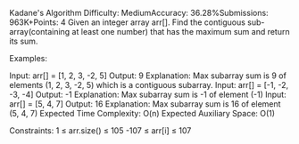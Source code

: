 Kadane's Algorithm
Difficulty: MediumAccuracy: 36.28%Submissions: 963K+Points: 4
Given an integer array arr[]. Find the contiguous sub-array(containing at least one number) that has the maximum sum and return its sum.

Examples:

Input: arr[] = [1, 2, 3, -2, 5]
Output: 9
Explanation: Max subarray sum is 9 of elements (1, 2, 3, -2, 5) which is a contiguous subarray.
Input: arr[] = [-1, -2, -3, -4]
Output: -1
Explanation: Max subarray sum is -1 of element (-1)
Input: arr[] = [5, 4, 7]
Output: 16
Explanation: Max subarray sum is 16 of element (5, 4, 7)
Expected Time Complexity: O(n)
Expected Auxiliary Space: O(1)

Constraints:
1 ≤ arr.size() ≤ 105
-107 ≤ arr[i] ≤ 107

